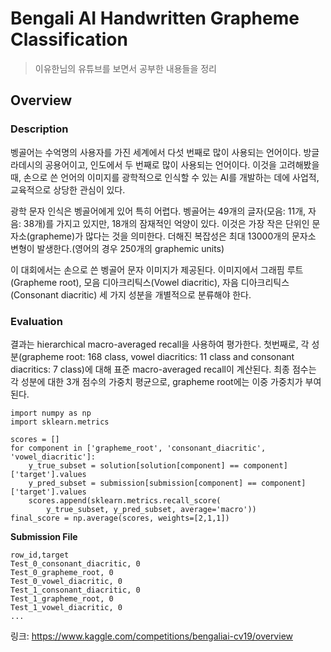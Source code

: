 # Bengali AI Handwritten Grapheme Classification
> 이유한님의 유튜브를 보면서 공부한 내용들을 정리

## Overview
### Description
벵골어는 수억명의 사용자를 가진 세계에서 다섯 번째로 많이 사용되는 언어이다. 방글라데시의 공용어이고, 인도에서 두 번째로 많이 사용되는 언어이다. 이것을 고려해봤을 때, 손으로 쓴 언어의 이미지를 광학적으로 인식할 수 있는 AI를 개발하는 데에 사업적, 교육적으로 상당한 관심이 있다.

광학 문자 인식은 벵골어에게 있어 특히 어렵다. 벵골어는 49개의 글자(모음: 11개, 자음: 38개)를 가지고 있지만, 18개의 잠재적인 억양이 있다. 이것은 가장 작은 단위인 문자소(grapheme)가 많다는 것을 의미한다. 더해진 복잡성은 최대 13000개의 문자소 변형이 발생한다.(영어의 경우 250개의 graphemic units)

이 대회에서는 손으로 쓴 벵골어 문자 이미지가 제공된다. 이미지에서 그래핌 루트(Grapheme root), 모음 디아크리틱스(Vowel diacritic), 자음 디아크리틱스(Consonant diacritic) 세 가지 성분을 개별적으로 분류해야 한다.

### Evaluation
결과는 hierarchical macro-averaged recall을 사용하여 평가한다. 첫번째로, 각 성분(grapheme root: 168 class, vowel diacritics: 11 class and consonant diacritics: 7 class)에 대해 표준 macro-averaged recall이 계산된다. 최종 점수는 각 성분에 대한 3개 점수의 가중치 평균으로, grapheme root에는 이중 가중치가 부여된다. 
```
import numpy as np
import sklearn.metrics

scores = []
for component in ['grapheme_root', 'consonant_diacritic', 'vowel_diacritic']:
    y_true_subset = solution[solution[component] == component]['target'].values
    y_pred_subset = submission[submission[component] == component]['target'].values
    scores.append(sklearn.metrics.recall_score(
        y_true_subset, y_pred_subset, average='macro'))
final_score = np.average(scores, weights=[2,1,1])
```

**Submission File**
```
row_id,target
Test_0_consonant_diacritic, 0
Test_0_grapheme_root, 0
Test_0_vowel_diacritic, 0
Test_1_consonant_diacritic, 0
Test_1_grapheme_root, 0
Test_1_vowel_diacritic, 0
...
```

링크: https://www.kaggle.com/competitions/bengaliai-cv19/overview
